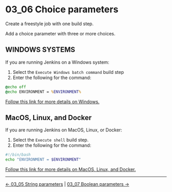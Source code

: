# 03_06 Choice parameters

Create a freestyle job with one build step.

Add a choice parameter with three or more choices.

## WINDOWS SYSTEMS

If you are running Jenkins on a Windows system:

1. Select the `Execute Windows batch command` build step
2. Enter the following for the command:

```cmd
@echo off
@echo ENVIRONMENT = %ENVIRONMENT%
```

[Follow this link for more details on Windows.](WINDOWS.md)

## MacOS, Linux, and Docker

If you are running Jenkins on MacOS, Linux, or Docker:

1. Select the `Execute shell` build step.
2. Enter the following for the command:

```bash
#!/bin/bash
echo "ENVIRONMENT = $ENVIRONMENT"
```

[Follow this link for more details on MacOS, Linux, and Docker.](MAC_LINUX_DOCKER.md)

<!-- FooterStart -->
---
[← 03_05 String parameters](../03_05_string_parameters/README.md) | [03_07 Boolean parameters →](../03_07_boolean_parameters/README.md)
<!-- FooterEnd -->
